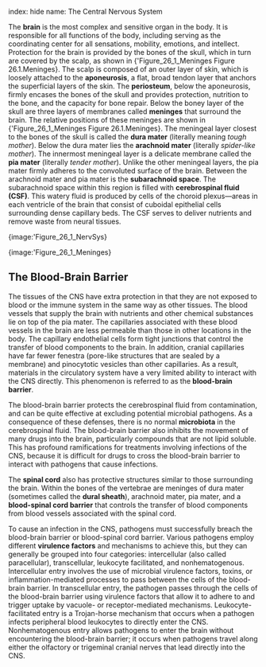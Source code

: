 index: hide
name: The Central Nervous System

The  **brain** is the most complex and sensitive organ in the body. It is responsible for all functions of the body, including serving as the coordinating center for all sensations, mobility, emotions, and intellect. Protection for the brain is provided by the bones of the skull, which in turn are covered by the scalp, as shown in {'Figure_26_1_Meninges Figure 26.1.Meninges}. The scalp is composed of an outer layer of skin, which is loosely attached to the  **aponeurosis**, a flat, broad tendon layer that anchors the superficial layers of the skin. The  **periosteum**, below the aponeurosis, firmly encases the bones of the skull and provides protection, nutrition to the bone, and the capacity for bone repair. Below the boney layer of the skull are three layers of membranes called  **meninges** that surround the brain. The relative positions of these meninges are shown in {'Figure_26_1_Meninges Figure 26.1.Meninges}. The meningeal layer closest to the bones of the skull is called the  **dura mater** (literally meaning  *tough mother*). Below the dura mater lies the  **arachnoid mater** (literally  *spider-like mother*). The innermost meningeal layer is a delicate membrane called the  **pia mater** (literally  *tender mother*). Unlike the other meningeal layers, the pia mater firmly adheres to the convoluted surface of the brain. Between the arachnoid mater and pia mater is the  **subarachnoid space**. The subarachnoid space within this region is filled with  **cerebrospinal fluid (CSF)**. This watery fluid is produced by cells of the choroid plexus—areas in each ventricle of the brain that consist of cuboidal epithelial cells surrounding dense capillary beds. The CSF serves to deliver nutrients and remove waste from neural tissues.


{image:'Figure_26_1_NervSys}
        


{image:'Figure_26_1_Meninges}
        

## The Blood-Brain Barrier

The tissues of the CNS have extra protection in that they are not exposed to blood or the immune system in the same way as other tissues. The blood vessels that supply the brain with nutrients and other chemical substances lie on top of the pia mater. The capillaries associated with these blood vessels in the brain are less permeable than those in other locations in the body. The capillary endothelial cells form tight junctions that control the transfer of blood components to the brain. In addition, cranial capillaries have far fewer fenestra (pore-like structures that are sealed by a membrane) and pinocytotic vesicles than other capillaries. As a result, materials in the circulatory system have a very limited ability to interact with the CNS directly. This phenomenon is referred to as the  **blood-brain barrier**.

The blood-brain barrier protects the cerebrospinal fluid from contamination, and can be quite effective at excluding potential microbial pathogens. As a consequence of these defenses, there is no normal  **microbiota** in the cerebrospinal fluid. The blood-brain barrier also inhibits the movement of many drugs into the brain, particularly compounds that are not lipid soluble. This has profound ramifications for treatments involving infections of the CNS, because it is difficult for drugs to cross the blood-brain barrier to interact with pathogens that cause infections.

The  **spinal cord** also has protective structures similar to those surrounding the brain. Within the bones of the vertebrae are meninges of dura mater (sometimes called the  **dural sheath**), arachnoid mater, pia mater, and a  **blood-spinal cord barrier** that controls the transfer of blood components from blood vessels associated with the spinal cord.

To cause an infection in the CNS, pathogens must successfully breach the blood-brain barrier or blood-spinal cord barrier. Various pathogens employ different  **virulence factors** and mechanisms to achieve this, but they can generally be grouped into four categories: intercellular (also called paracellular), transcellular, leukocyte facilitated, and nonhematogenous. Intercellular entry involves the use of microbial virulence factors, toxins, or inflammation-mediated processes to pass between the cells of the blood-brain barrier. In transcellular entry, the pathogen passes through the cells of the blood-brain barrier using virulence factors that allow it to adhere to and trigger uptake by vacuole- or receptor-mediated mechanisms. Leukocyte-facilitated entry is a Trojan-horse mechanism that occurs when a pathogen infects peripheral blood leukocytes to directly enter the CNS. Nonhematogenous entry allows pathogens to enter the brain without encountering the blood-brain barrier; it occurs when pathogens travel along either the olfactory or trigeminal cranial nerves that lead directly into the CNS.
